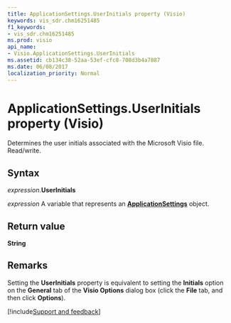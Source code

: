 ```yaml
---
title: ApplicationSettings.UserInitials property (Visio)
keywords: vis_sdr.chm16251485
f1_keywords:
- vis_sdr.chm16251485
ms.prod: visio
api_name:
- Visio.ApplicationSettings.UserInitials
ms.assetid: cb134c38-52aa-53ef-cfc8-708d3b4a7887
ms.date: 06/08/2017
localization_priority: Normal
---
```



# ApplicationSettings.UserInitials property (Visio)

Determines the user initials associated with the Microsoft Visio file. Read/write.


## Syntax

_expression_.**UserInitials**

_expression_ A variable that represents an **[ApplicationSettings](Visio.ApplicationSettings.md)** object.


## Return value

 **String**


## Remarks

Setting the  **UserInitials** property is equivalent to setting the **Initials** option on the **General** tab of the **Visio Options** dialog box (click the **File** tab, and then click **Options**).

[!include[Support and feedback](~/includes/feedback-boilerplate.md)]